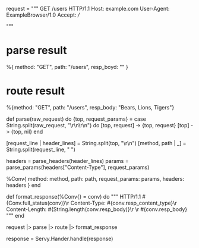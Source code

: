 request = """
GET /users HTTP/1.1
Host: example.com
User-Agent: ExampleBrowser/1.0
Accept: */*

"""




# parse result

%{ method: "GET", path: "/users", resp_boyd: "" }

# route result

%{method: "GET", path: "/users", resp_body: "Bears, Lions, Tigers"}

def parse(raw_request) do
  {top, request_params} =
    case String.split(raw_request, "\r\n\r\n") do
      [top, request] -> {top, request}
      [top] -> {top, nil}
    end

  [request_line | header_lines] = String.split(top, "\r\n")
  [method, path | _] = String.split(request_line, " ")

  headers = parse_headers(header_lines)
  params = parse_params(headers["Content-Type"], request_params)

  %Conv{
    method: method,
    path: path,
    request_params: params,
    headers: headers
  }
end


def format_response(%Conv{} = conv) do
   """
   HTTP/1.1 #{Conv.full_status(conv)}\r
   Content-Type: #{conv.resp_content_type}\r
   Content-Length: #{String.length(conv.resp_body)}\r
   \r
   #{conv.resp_body}
   """
 end


request
|> parse
|> route
|> format_response

response = Servy.Hander.handle(response)
